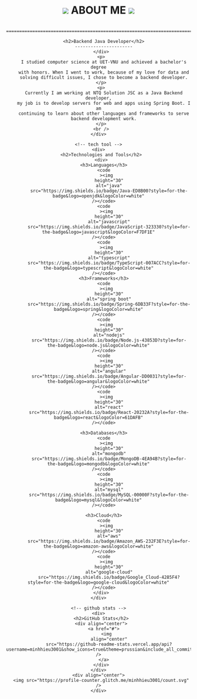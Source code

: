 <!DOCTYPE html>
<html lang="en">
  <head>
    <meta charset="UTF-8" />
    <meta name="viewport" content="width=device-width, initial-scale=1.0" />
  </head>
  <body>
    <div>
      <div align="center">
        <h1>
          <img
            src="https://user-images.githubusercontent.com/18350557/176309783-0785949b-9127-417c-8b55-ab5a4333674e.gif" />
          <span>ABOUT ME</span>
          <img
            src="https://user-images.githubusercontent.com/18350557/176309783-0785949b-9127-417c-8b55-ab5a4333674e.gif" />
        </h1>

        ============================================================================================================================

        <h2>Backend Java Developer</h2>
        ----------------------
      </div>
      <p>
        I studied computer science at UET-VNU and achieved a bachelor's degree
        with honors. When I went to work, because of my love for data and
        solving difficult issues, I chose to become a backend developer.
      </p>
      <p>
        Currently I am working at NTQ Solution JSC as a Java Backend developer,
        my job is to develop servers for web and apps using Spring Boot. I am
        continuing to learn about other languages and frameworks to serve
        backend development work.
      </p>
      <br />
    </div>

    <!-- tech tool -->
    <div>
      <h2>Technologies and Tools</h2>
      <div>
        <h3>Languages</h3>
        <code
          ><img
            height="30"
            alt="java"
            src="https://img.shields.io/badge/Java-ED8B00?style=for-the-badge&logo=openjdk&logoColor=white"
        /></code>
        <code
          ><img
            height="30"
            alt="javascript"
            src="https://img.shields.io/badge/JavaScript-323330?style=for-the-badge&logo=javascript&logoColor=F7DF1E"
        /></code>
        <code
          ><img
            height="30"
            alt="typescript"
            src="https://img.shields.io/badge/TypeScript-007ACC?style=for-the-badge&logo=typescript&logoColor=white"
        /></code>
        <h3>Frameworks</h3>
        <code
          ><img
            height="30"
            alt="spring boot"
            src="https://img.shields.io/badge/Spring-6DB33F?style=for-the-badge&logo=spring&logoColor=white"
        /></code>
        <code
          ><img
            height="30"
            alt="nodejs"
            src="https://img.shields.io/badge/Node.js-43853D?style=for-the-badge&logo=node.js&logoColor=white"
        /></code>
        <code
          ><img
            height="30"
            alt="angular"
            src="https://img.shields.io/badge/Angular-DD0031?style=for-the-badge&logo=angular&logoColor=white"
        /></code>
        <code
          ><img
            height="30"
            alt="react"
            src="https://img.shields.io/badge/React-20232A?style=for-the-badge&logo=react&logoColor=61DAFB"
        /></code>

        <h3>Databases</h3>
        <code
          ><img
            height="30"
            alt="mongodb"
            src="https://img.shields.io/badge/MongoDB-4EA94B?style=for-the-badge&logo=mongodb&logoColor=white"
        /></code>
        <code
          ><img
            height="30"
            alt="mysql"
            src="https://img.shields.io/badge/MySQL-00000F?style=for-the-badge&logo=mysql&logoColor=white"
        /></code>

        <h3>Cloud</h3>
        <code
          ><img
            height="30"
            alt="aws"
            src="https://img.shields.io/badge/Amazon_AWS-232F3E?style=for-the-badge&logo=amazon-aws&logoColor=white"
        /></code>
        <code
          ><img
            height="30"
            alt="google-cloud"
            src="https://img.shields.io/badge/Google_Cloud-4285F4?style=for-the-badge&logo=google-cloud&logoColor=white"
        /></code>
      </div>
    </div>

    <!-- github stats -->
    <div>
      <h2>GitHub Stats</h2>
      <div align="center">
        <a href="#">
          <img
            align="center"
            src="https://github-readme-stats.vercel.app/api?username=minhhieu3001&show_icons=true&theme=prussian&include_all_commits=true" />
        </a>
      </div>
    </div>
    <div align="center">
      <img src="https://profile-counter.glitch.me/minhhieu3001/count.svg" />
    </div>
  </body>
</html>
